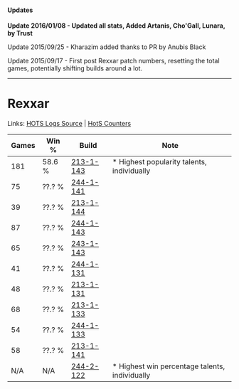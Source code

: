 #### Updates
**Update 2016/01/08 - Updated all stats, Added Artanis, Cho'Gall, Lunara, by Trust**

Update 2015/09/25 - Kharazim added thanks to PR by Anubis Black

Update 2015/09/17 - First post Rexxar patch numbers, resetting the total games, potentially shifting builds around a lot.

***

# Rexxar

Links: [HOTS Logs Source](https://www.hotslogs.com/Sitewide/HeroDetails?Hero=Rexxar) | [HotS Counters](http://hotscounters.com/#/hero/Rexxar)

Games  | Win %  | Build     | Note
-----  | -----  | -----     | ----
181    | 58.6 % | [213-1-143](http://www.heroesfire.com/hots/talent-calculator/rexxar#kHj7) | * Highest popularity talents, individually
75     | ??.? % | [244-1-141](http://www.heroesfire.com/hots/talent-calculator/rexxar#lTOr) | 
39     | ??.? % | [213-1-144](http://www.heroesfire.com/hots/talent-calculator/rexxar#kHj8) | 
87     | ??.? % | [244-1-143](http://www.heroesfire.com/hots/talent-calculator/rexxar#lTOt) | 
65     | ??.? % | [243-1-143](http://www.heroesfire.com/hots/talent-calculator/rexxar#lQyd) | 
41     | ??.? % | [244-1-131](http://www.heroesfire.com/hots/talent-calculator/rexxar#lTOh) | 
48     | ??.? % | [213-1-131](http://www.heroesfire.com/hots/talent-calculator/rexxar#kHix) | 
68     | ??.? % | [213-1-133](http://www.heroesfire.com/hots/talent-calculator/rexxar#kHiz) | 
54     | ??.? % | [244-1-133](http://www.heroesfire.com/hots/talent-calculator/rexxar#lTOj) | 
58     | ??.? % | [213-1-141](http://www.heroesfire.com/hots/talent-calculator/rexxar#kHj5) | 
N/A    | N/A    | [244-2-122](http://www.heroesfire.com/hots/talent-calculator/rexxar#lTeA) | * Highest win percentage talents, individually
